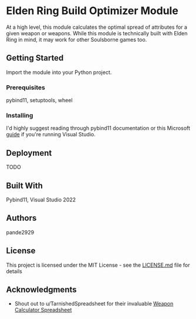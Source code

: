 # Elden Ring Build Optimizer Module
At a high level, this module calculates the optimal spread of attributes for a given weapon or weapons. While this module is technically built with Elden Ring in mind, it may work for other Soulsborne games too.

## Getting Started
Import the module into your Python project.

### Prerequisites
pybind11, setuptools, wheel

### Installing
I'd highly suggest reading through pybind11 documentation or this Microsoft [guide](https://docs.microsoft.com/en-us/visualstudio/python/working-with-c-cpp-python-in-visual-studio?view=vs-2022) if you're running Visual Studio.

## Deployment
TODO

## Built With
Pybind11, Visual Studio 2022

## Authors
pande2929

## License
This project is licensed under the MIT License - see the [LICENSE.md](LICENSE.md) file for details

## Acknowledgments
* Shout out to u/TarnishedSpreadsheet for their invaluable [Weapon Calculator Spreadsheet](https://www.reddit.com/r/Eldenring/comments/tbco46/elden_ring_weapon_calculator/?utm_source=BD&utm_medium=Search&utm_name=Bing&utm_content=PSR1)
